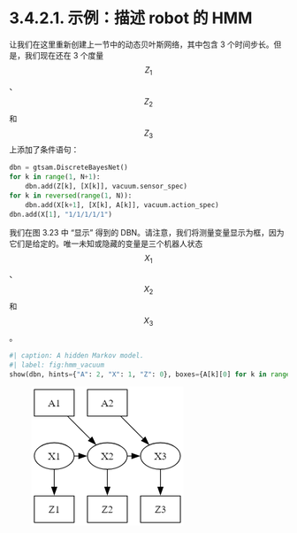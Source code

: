 # 3.4.2.1. 示例：描述 robot 的 HMM

让我们在这里重新创建上一节中的动态贝叶斯网络，其中包含 3 个时间步长。但是，我们现在还在 3 个度量$$Z_1$$
、$$Z_2$$
和$$Z_3$$
上添加了条件语句：

```python
dbn = gtsam.DiscreteBayesNet()
for k in range(1, N+1):
    dbn.add(Z[k], [X[k]], vacuum.sensor_spec)
for k in reversed(range(1, N)):
    dbn.add(X[k+1], [X[k], A[k]], vacuum.action_spec)
dbn.add(X[1], "1/1/1/1/1")
```

我们在图 3.23 中 “显示” 得到的 DBN。请注意，我们将测量变量显示为框，因为它们是给定的。唯一未知或隐藏的变量是三个机器人状态$$X_1$$
、$$X_2$$
和$$X_3$$
。

```python
#| caption: A hidden Markov model.
#| label: fig:hmm_vacuum
show(dbn, hints={"A": 2, "X": 1, "Z": 0}, boxes={A[k][0] for k in range(1, N)}.union({Z[k][0] for k in range(1, N+1)}))
```

<figure><img src="../../.gitbook/assets/image (20).png" alt=""><figcaption></figcaption></figure>
